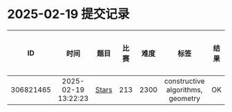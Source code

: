 # 2025-02-19 提交记录

 | ID | 时间 | 题目 | 比赛 | 难度 | 标签 | 结果 | 测试用例 | 运行时间 | 内存消耗 |
 |:----:|:------:|:-----:|:-----:|:------:|:-----:|:------:|:---------:|:--------:|:----------:|
 | 306821465 | 2025-02-19  13:22:23 | [Stars](https://codeforces.com/problemset/problem/213/D) | 213 | 2300 | constructive algorithms, geometry | OK | 100 | 124ms | 0KB |